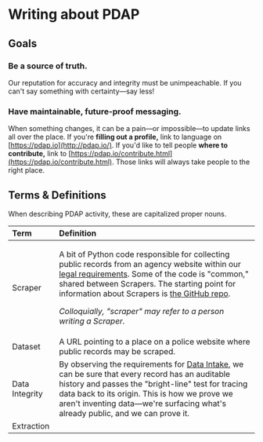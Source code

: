 # Writing about PDAP

## Goals

### Be a source of truth.

Our reputation for accuracy and integrity must be unimpeachable. If you can't say something with certainty—say less!

### Have maintainable, future-proof messaging.

When something changes, it can be a pain—or impossible—to update links all over the place. If you're **filling out a profile,** link to language on [https://pdap.io](http://pdap.io/). If you'd like to tell people **where to contribute,** link to [https://pdap.io/contribute.html](https://pdap.io/contribute.html). Those links will always take people to the right place.

## Terms & Definitions

When describing PDAP activity, these are capitalized proper nouns.

<table>
  <thead>
    <tr>
      <th style="text-align:left">Term</th>
      <th style="text-align:left">Definition</th>
    </tr>
  </thead>
  <tbody>
    <tr>
      <td style="text-align:left">Scraper</td>
      <td style="text-align:left">
        <p>A bit of Python code responsible for collecting public records from an
          agency website within our <a href="../../legal/legal-data-scraping.md">legal requirements</a>.
          Some of the code is &quot;common,&quot; shared between Scrapers. The starting
          point for information about Scrapers is <a href="https://github.com/Police-Data-Accessibility-Project/PDAP-Scrapers/">the GitHub repo</a>.</p>
        <p></p>
        <p><em>Colloquially, &quot;scraper&quot; may refer to a person writing a Scraper.</em>
        </p>
      </td>
    </tr>
    <tr>
      <td style="text-align:left">Dataset</td>
      <td style="text-align:left">A URL pointing to a place on a police website where public records may
        be scraped.</td>
    </tr>
    <tr>
      <td style="text-align:left">Data Integrity</td>
      <td style="text-align:left">By observing the requirements for <a href="../../../components/data-intake.md">Data Intake</a>,
        we can be sure that every record has an auditable history and passes the
        &quot;bright-line&quot; test for tracing data back to its origin. This
        is how we prove we aren&apos;t inventing data&#x2014;we&apos;re surfacing
        what&apos;s already public, and we can prove it.</td>
    </tr>
    <tr>
      <td style="text-align:left">Extraction</td>
      <td style="text-align:left"></td>
    </tr>
  </tbody>
</table>

